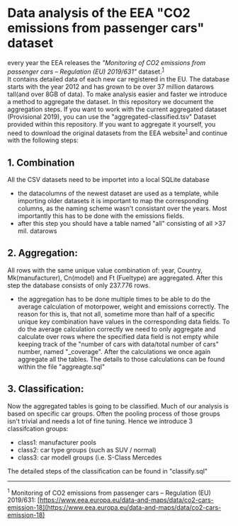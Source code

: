 # Data analysis of the EEA "CO2 emissions from passenger cars" dataset

every year the EEA releases the *"Monitoring of CO2 emissions from passenger cars – Regulation (EU) 2019/631"* dataset.<sup>[1](#myfootnote1)</sup>   
It contains detailed data of each new car registered in the EU. The database starts with the year 2012 and has grown to be over 37 million datarows tall(and over 8GB of data). To make analysis easier and faster we introduce a method to aggregate the dataset. In this repository we document the aggregation steps. If you want to work with the current aggregated dataset (Provisional 2019), you can use the "aggregated-classified.tsv" Dataset provided within this repository. If you want to aggregate it yourself, you need to download the original datasets from the EEA website<sup>[1](#myfootnote1)</sup> and continue with the following steps:

## 1. Combination
All the CSV datasets need to be importet into a local SQLite database
- the datacolumns of the newest dataset are used as a template, while importing older datasets it is important to map the corresponding columns, as the naming scheme wasn't consistant over the years. Most importantly this has to be done with the emissions fields.
- after this step you should have a table named "all" consisting of all >37 mil. datarows

## 2. Aggregation: 
All rows with the same unique value combination of: year, Country, Mk(manufacturer), Cn(model) and Ft (Fueltype) are aggregated. After this step the database consists of only 237.776 rows.
- the aggregation has to be done multiple times to be able to do the average calculation of motorpower, weight and emissions correctly. The reason for this is, that not all, sometime more than half of a specific unique key combination have values in the corresponding data fields. To do the average calculation correctly we need to only aggregate and calculate over rows where the specified data field is not empty while keeping track of the "number of cars with data/total number of cars" number, named "_coverage". After the calculations we once again aggregate all the tables. The details to those calculations can be found within the file "aggreagte.sql"

## 3. Classification: 
Now the aggregated tables is going to be classified. Much of our analysis is based on specific car groups. Often the pooling process of those groups isn't trivial and needs a lot of fine tuning. Hence we introduce 3 classifcation groups: 
- class1: manufacturer pools
- class2: car type groups (such as SUV / normal)
- class3: car modell groups (i.e. S-Class Mercedes

The detailed steps of the classification can be found in "classify.sql"

---
<sup><a name="myfootnote1">1</a></sup> Monitoring of CO2 emissions from passenger cars – Regulation (EU) 2019/631: [https://www.eea.europa.eu/data-and-maps/data/co2-cars-emission-18](https://www.eea.europa.eu/data-and-maps/data/co2-cars-emission-18)

